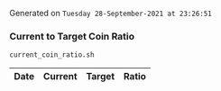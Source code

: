 Generated on `Tuesday 28-September-2021 at 23:26:51`

### Current to Target Coin Ratio
`current_coin_ratio.sh`

Date|Current|Target|Ratio
---|---|---|---

